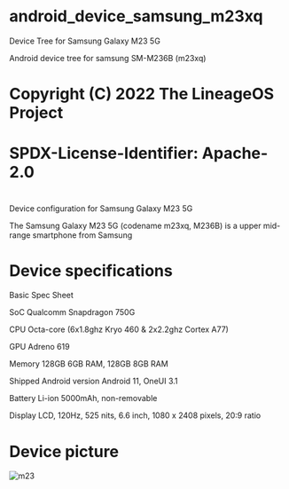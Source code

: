 # android_device_samsung_m23xq
Device Tree for Samsung Galaxy M23 5G

Android device tree for samsung SM-M236B (m23xq)
#
# Copyright (C) 2022 The LineageOS Project
#
# SPDX-License-Identifier: Apache-2.0
#

Device configuration for Samsung Galaxy M23 5G

The Samsung Galaxy M23 5G (codename m23xq, M236B) is a upper mid-range smartphone from Samsung

# Device specifications

Basic	Spec Sheet

SoC	Qualcomm Snapdragon 750G

CPU	Octa-core (6x1.8ghz Kryo 460 & 2x2.2ghz Cortex A77)

GPU	Adreno 619

Memory	128GB 6GB RAM, 128GB 8GB RAM

Shipped Android version	Android 11, OneUI 3.1

Battery	Li-ion 5000mAh, non-removable

Display	LCD, 120Hz, 525 nits, 6.6 inch, 1080 x 2408 pixels, 20:9 ratio

# Device picture

![m23](https://user-images.githubusercontent.com/31782624/205670871-a460acce-c660-4dce-aa78-834673677a21.jpg)
